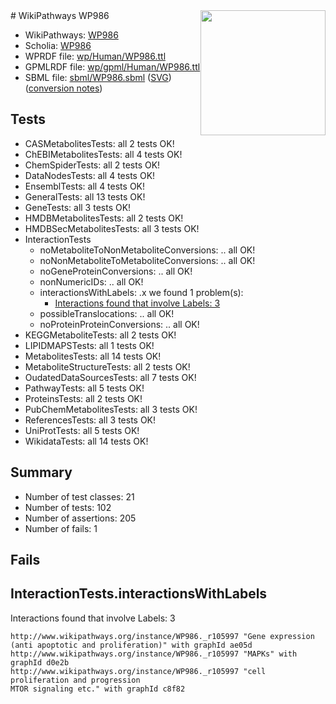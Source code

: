 <img style="float: right; width: 200px" src="../logo.png" />
# WikiPathways WP986

* WikiPathways: [WP986](https://identifiers.org/wikipathways:WP986)
* Scholia: [WP986](https://scholia.toolforge.org/wikipathways/WP986)
* WPRDF file: [wp/Human/WP986.ttl](../wp/Human/WP986.ttl)
* GPMLRDF file: [wp/gpml/Human/WP986.ttl](../wp/gpml/Human/WP986.ttl)
* SBML file: [sbml/WP986.sbml](../sbml/WP986.sbml) ([SVG](../sbml/WP986.svg)) ([conversion notes](../sbml/WP986.txt))

## Tests
* CASMetabolitesTests: all 2 tests OK!
* ChEBIMetabolitesTests: all 4 tests OK!
* ChemSpiderTests: all 2 tests OK!
* DataNodesTests: all 4 tests OK!
* EnsemblTests: all 4 tests OK!
* GeneralTests: all 13 tests OK!
* GeneTests: all 3 tests OK!
* HMDBMetabolitesTests: all 2 tests OK!
* HMDBSecMetabolitesTests: all 3 tests OK!
* InteractionTests
    * noMetaboliteToNonMetaboliteConversions: .. all OK!
    * noNonMetaboliteToMetaboliteConversions: .. all OK!
    * noGeneProteinConversions: .. all OK!
    * nonNumericIDs: .. all OK!
    * interactionsWithLabels: .x we found 1 problem(s):
        * [Interactions found that involve Labels: 3](#630d267a)
    * possibleTranslocations: .. all OK!
    * noProteinProteinConversions: .. all OK!
* KEGGMetaboliteTests: all 2 tests OK!
* LIPIDMAPSTests: all 1 tests OK!
* MetabolitesTests: all 14 tests OK!
* MetaboliteStructureTests: all 2 tests OK!
* OudatedDataSourcesTests: all 7 tests OK!
* PathwayTests: all 5 tests OK!
* ProteinsTests: all 2 tests OK!
* PubChemMetabolitesTests: all 3 tests OK!
* ReferencesTests: all 3 tests OK!
* UniProtTests: all 5 tests OK!
* WikidataTests: all 14 tests OK!


## Summary

* Number of test classes: 21
* Number of tests: 102
* Number of assertions: 205
* Number of fails: 1

## Fails

<a name="630d267a" />

## InteractionTests.interactionsWithLabels

Interactions found that involve Labels: 3
```
http://www.wikipathways.org/instance/WP986._r105997 "Gene expression
(anti apoptotic and proliferation)" with graphId ae05d
http://www.wikipathways.org/instance/WP986._r105997 "MAPKs" with graphId d0e2b
http://www.wikipathways.org/instance/WP986._r105997 "cell proliferation and progression
MTOR signaling etc." with graphId c8f82
```

